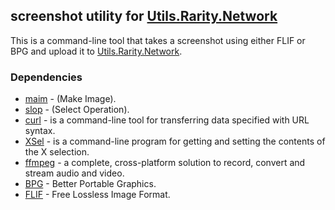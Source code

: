 ## screenshot utility for [Utils.Rarity.Network](https://utils.rarity.network)

This is a command-line tool that takes a screenshot using either FLIF or BPG and upload it to [Utils.Rarity.Network](https://utils.rarity.network).

### Dependencies

* [maim](https://github.com/naelstrof/maim) - (Make Image).
* [slop](https://github.com/naelstrof/slop) - (Select Operation).
* [curl](https://github.com/curl/curl) - is a command-line tool for transferring data specified with URL syntax.
* [XSel](http://www.vergenet.net/%7Econrad/software/xsel/) - is a command-line program for getting and setting the contents of the X selection.
* [ffmpeg](https://ffmpeg.org/) - a complete, cross-platform solution to record, convert and stream audio and video. 
* [BPG](http://bellard.org/bpg/) - Better Portable Graphics.
* [FLIF](http://flif.info/) - Free Lossless Image Format.
